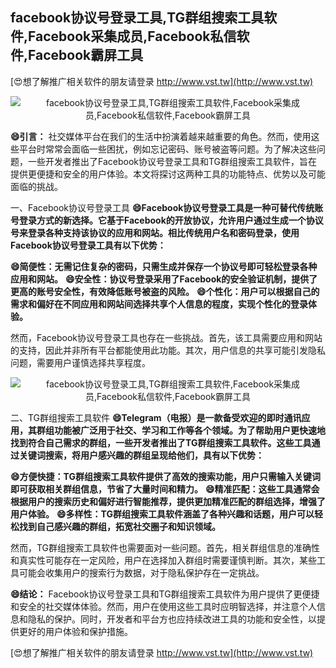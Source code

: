 ## **facebook协议号登录工具,TG群组搜索工具软件,Facebook采集成员,Facebook私信软件,Facebook霸屏工具**

[😍想了解推广相关软件的朋友请登录 http://www.vst.tw](http://www.vst.tw)

 <center><img src="https://vst.tw/MP4/tuiguang/png/2.png" alt="facebook协议号登录工具,TG群组搜索工具软件,Facebook采集成员,Facebook私信软件,Facebook霸屏工具"></center>

**😄引言：**
社交媒体平台在我们的生活中扮演着越来越重要的角色。然而，使用这些平台时常常会面临一些困扰，例如忘记密码、账号被盗等问题。为了解决这些问题，一些开发者推出了Facebook协议号登录工具和TG群组搜索工具软件，旨在提供更便捷和安全的用户体验。本文将探讨这两种工具的功能特点、优势以及可能面临的挑战。

一、Facebook协议号登录工具
**😄Facebook协议号登录工具是一种可替代传统账号登录方式的新选择。它基于Facebook的开放协议，允许用户通过生成一个协议号来登录各种支持该协议的应用和网站。相比传统用户名和密码登录，使用Facebook协议号登录工具有以下优势：**

**😄简便性：无需记住复杂的密码，只需生成并保存一个协议号即可轻松登录各种应用和网站。**
**😄安全性：协议号登录采用了Facebook的安全验证机制，提供了更高的账号安全性，有效降低账号被盗的风险。**
**😄个性化：用户可以根据自己的需求和偏好在不同应用和网站间选择共享个人信息的程度，实现个性化的登录体验。**

然而，Facebook协议号登录工具也存在一些挑战。首先，该工具需要应用和网站的支持，因此并非所有平台都能使用此功能。其次，用户信息的共享可能引发隐私问题，需要用户谨慎选择共享程度。

 <center><img src="https://vst.tw/MP4/tuiguang/png/8.png" alt="facebook协议号登录工具,TG群组搜索工具软件,Facebook采集成员,Facebook私信软件,Facebook霸屏工具"></center>

二、TG群组搜索工具软件
**😄Telegram（电报）是一款备受欢迎的即时通讯应用，其群组功能被广泛用于社交、学习和工作等各个领域。为了帮助用户更快速地找到符合自己需求的群组，一些开发者推出了TG群组搜索工具软件。这些工具通过关键词搜索，将用户感兴趣的群组呈现给他们，具有以下优势：**

**😄方便快捷：TG群组搜索工具软件提供了高效的搜索功能，用户只需输入关键词即可获取相关群组信息，节省了大量时间和精力。**
**😄精准匹配：这些工具通常会根据用户的搜索历史和偏好进行智能推荐，提供更加精准匹配的群组选择，增强了用户体验。**
**😄多样性：TG群组搜索工具软件涵盖了各种兴趣和话题，用户可以轻松找到自己感兴趣的群组，拓宽社交圈子和知识领域。**

然而，TG群组搜索工具软件也需要面对一些问题。首先，相关群组信息的准确性和真实性可能存在一定风险，用户在选择加入群组时需要谨慎判断。其次，某些工具可能会收集用户的搜索行为数据，对于隐私保护存在一定挑战。

**😄结论：**
Facebook协议号登录工具和TG群组搜索工具软件为用户提供了更便捷和安全的社交媒体体验。然而，用户在使用这些工具时应明智选择，并注意个人信息和隐私的保护。同时，开发者和平台方也应持续改进工具的功能和安全性，以提供更好的用户体验和保护措施。

[😍想了解推广相关软件的朋友请登录 http://www.vst.tw](http://www.vst.tw)



